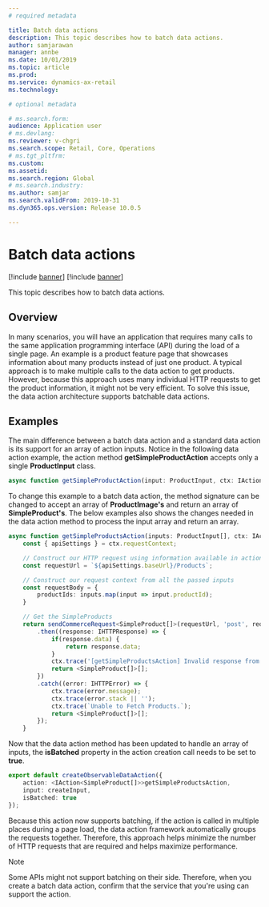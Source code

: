 ```yaml
---
# required metadata

title: Batch data actions
description: This topic describes how to batch data actions.
author: samjarawan
manager: annbe
ms.date: 10/01/2019
ms.topic: article
ms.prod: 
ms.service: dynamics-ax-retail
ms.technology: 

# optional metadata

# ms.search.form: 
audience: Application user
# ms.devlang: 
ms.reviewer: v-chgri
ms.search.scope: Retail, Core, Operations
# ms.tgt_pltfrm: 
ms.custom: 
ms.assetid: 
ms.search.region: Global
# ms.search.industry: 
ms.author: samjar
ms.search.validFrom: 2019-10-31
ms.dyn365.ops.version: Release 10.0.5

---
```

# Batch data actions

[!include [banner](../includes/preview-banner.md)]
[!include [banner](../includes/banner.md)]

This topic describes how to batch data actions.

## Overview

In many scenarios, you will have an application that requires many calls to the same application programming interface (API) during the load of a single page. An example is a product feature page that showcases information about many products instead of just one product. A typical approach is to make multiple calls to the data action to get products. However, because this approach uses many individual HTTP requests to get the product information, it might not be very efficient. To solve this issue, the data action architecture supports batchable data actions.

## Examples

The main difference between a batch data action and a standard data action is its support for an array of action inputs. Notice in the following data action example, the action method **getSimpleProductAction** accepts only a single **ProductInput** class.

```typescript
async function getSimpleProductAction(input: ProductInput, ctx: IActionContext): Promise<SimpleProduct>
```

To change this example to a batch data action, the method signature can be changed to accept an array of **ProductImage's** and return an array of **SimpleProduct's**.  The below examples also shows the changes needed in the data action method to process the input array and return an array.

```typescript
async function getSimpleProductsAction(inputs: ProductInput[], ctx: IActionContext): Promise<SimpleProduct[]> {
    const { apiSettings } = ctx.requestContext;

    // Construct our HTTP request using information available in actionContext (ctx), and our Action Input (input)
    const requestUrl = `${apiSettings.baseUrl}/Products`;

    // Construct our request context from all the passed inputs
    const requestBody = {
        productIds: inputs.map(input => input.productId);
    }

    // Get the SimpleProducts
    return sendCommerceRequest<SimpleProduct[]>(requestUrl, 'post', requestBody})
        .then((response: IHTTPResponse) => {
            if(response.data) {
                return response.data;
            }
            ctx.trace('[getSimpleProductsAction] Invalid response from server');
            return <SimpleProduct[]>[];
        })
        .catch((error: IHTTPError) => {
            ctx.trace(error.message);
            ctx.trace(error.stack || '');
            ctx.trace(`Unable to Fetch Products.`);
            return <SimpleProduct[]>[];
        });
    }
```

Now that the data action method has been updated to handle an array of inputs, the **isBatched** property in the action creation call needs to be set to **true**.

```typescript
export default createObservableDataAction({
    action: <IAction<SimpleProduct[]>>getSimpleProductsAction,
    input: createInput,
    isBatched: true
});
```

Because this action now supports batching, if the action is called in multiple places during a page load, the data action framework automatically groups the requests together. Therefore, this approach helps minimize the number of HTTP requests that are required and helps maximize performance.

> [!NOTE]
> Some APIs might not support batching on their side. Therefore, when you create a batch data action, confirm that the service that you're using can support the action.
